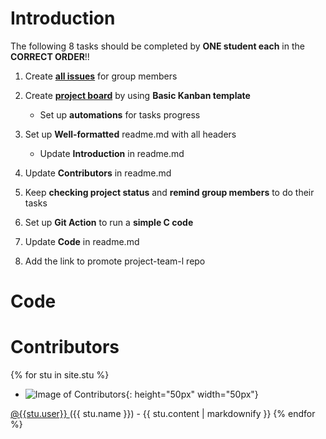 # Introduction
The following 8 tasks should be completed by **ONE student each** in the **CORRECT ORDER**!!

1. Create **[all issues](https://github.com/csci3251-2021/project-team-l/issues)** for group members

2. Create **[project board](https://docs.github.com/en/github/managing-your-work-on-github/about-project-boards)** by using **Basic Kanban template**
   - Set up **automations** for tasks progress

3. Set up **Well-formatted** readme.md with all headers
   - Update **Introduction** in readme.md

4. Update **Contributors** in readme.md

5. Keep **checking project status** and **remind group members** to do their tasks

6. Set up **Git Action** to run a **simple C code**

7. Update **Code** in readme.md

8. Add the link to promote project-team-l repo
# Code

# Contributors
{% for stu in site.stu %}    
- ![Image of Contributors]({{stu.image}}){: height="50px" width="50px"}
<a href="http://github.com/{{stu.user}}">
@{{stu.user}}
</a>
({{ stu.name }})
  - {{ stu.content | markdownify }}
{% endfor %}
